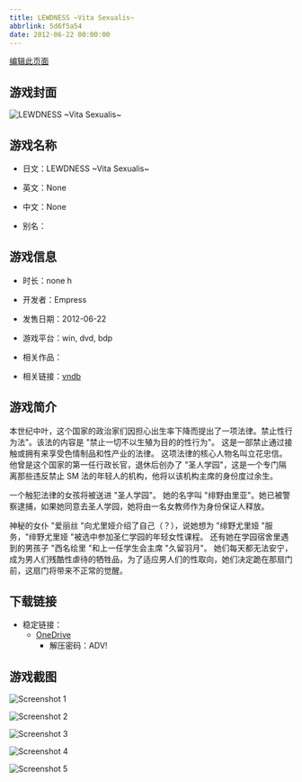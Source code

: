 ```yaml
---
title: LEWDNESS ~Vita Sexualis~
abbrlink: 5d6f5a54
date: 2012-06-22 00:00:00
---
```

[编辑此页面](https://github.com/ACG-3/ADV3-source/blob/main/source/_posts/games/LEWDNESS%20~Vita%20Sexualis~.md)

## 游戏封面

![LEWDNESS ~Vita Sexualis~](https://pan.timero.xyz/d/onedrive/img_lib_001/LEWDNESS%20~Vita%20Sexualis~_cover.avif)


## 游戏名称

- 日文：LEWDNESS ~Vita Sexualis~
- 英文：None
- 中文：None

- 别名：


## 游戏信息

- 时长：none h
- 开发者：Empress
- 发售日期：2012-06-22
- 游戏平台：win, dvd, bdp
- 相关作品：

- 相关链接：[vndb](https://vndb.org/v8524)


## 游戏简介

本世纪中叶，这个国家的政治家们因担心出生率下降而提出了一项法律。禁止性行为法"。该法的内容是 "禁止一切不以生殖为目的的性行为"。
这是一部禁止通过接触或拥有来享受色情制品和性产业的法律。
这项法律的核心人物名叫立花忠信。他曾是这个国家的第一任行政长官，退休后创办了 "圣人学园"，这是一个专门隔离那些违反禁止 SM 法的年轻人的机构，他将以该机构主席的身份度过余生。

一个触犯法律的女孩将被送进 "圣人学园"。
她的名字叫 "绯野由里亚"。她已被警察逮捕，如果她同意去圣人学园，她将由一名女教师作为身份保证人释放。

神秘的女仆 "爱丽丝 "向尤里娅介绍了自己（？），说她想为 "绯野尤里娅 "服务，"绯野尤里娅 "被选中参加圣仁学园的年轻女性课程。
还有她在学园宿舍里遇到的男孩子 "西名绘里 "和上一任学生会主席 "久留羽月"。
她们每天都无法安宁，成为男人们残酷性虐待的牺牲品，为了适应男人们的性取向，她们决定跪在那扇门前，这扇门将带来不正常的觉醒。


## 下载链接

- 稳定链接：
    - [OneDrive](https://pan.timero.xyz/onedrive/adv_lib_001/LEWDNESS%20~Vita%20Sexualis~)
        - 解压密码：ADV!



## 游戏截图


![Screenshot 1](https://pan.timero.xyz/d/onedrive/img_lib_001/LEWDNESS%20~Vita%20Sexualis~_Screenshot_1.avif)

![Screenshot 2](https://pan.timero.xyz/d/onedrive/img_lib_001/LEWDNESS%20~Vita%20Sexualis~_Screenshot_2.avif)

![Screenshot 3](https://pan.timero.xyz/d/onedrive/img_lib_001/LEWDNESS%20~Vita%20Sexualis~_Screenshot_3.avif)

![Screenshot 4](https://pan.timero.xyz/d/onedrive/img_lib_001/LEWDNESS%20~Vita%20Sexualis~_Screenshot_4.avif)

![Screenshot 5](https://pan.timero.xyz/d/onedrive/img_lib_001/LEWDNESS%20~Vita%20Sexualis~_Screenshot_5.avif)


